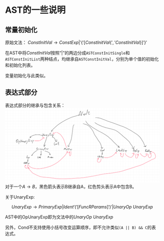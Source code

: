 # AST的一些说明
## 常量初始化
原始文法：
$ConstInitVal → ConstExp | '\{' [ ConstInitVal \{ ',' ConstInitVal \} ] '\}'$

在AST中将$ConstInitVal$按照“|”的两边分成`ASTConstInitSingle`和`ASTConstInitList`两种结点，均继承自`ASTConstInitVal`，分别为单个值的初始化和初始化列表。

变量初始化与此类似。

## 表达式部分
表达式部分的继承与包含关系：![](./relation.png)
对于一个$A\rightarrow B$，黑色箭头表示B继承自A，红色剪头表示A中包含B。

关于UnaryExp:

$$UnaryExp → PrimaryExp | Ident '(' [FuncRParams] ')' | UnaryOp\ UnaryExp$$

AST中的OpUnaryExp即为文法中的$UnaryOp\ UnaryExp$

另外，Cond不支持使用小括号改变运算顺序，即不允许类似`(A || B) && C`的表达式。